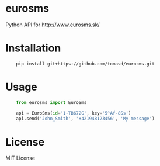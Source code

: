 eurosms
=======

Python API for http://www.eurosms.sk/

Installation
============

```
    pip install git+https://github.com/tomasd/eurosms.git
```

Usage
=====

```python
    from eurosms import EuroSms

    api = EuroSms(id='1-TB672G', key='5^Af-8Ss')
    api.send('John_Smith', '+421948123456', 'My message')
```

License
=======

MIT License
